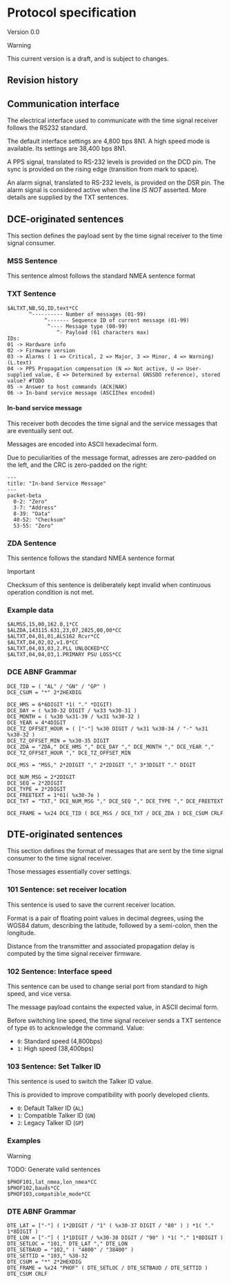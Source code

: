 # Protocol specification
Version 0.0
> [!WARNING]
> This current version is a draft, and is subject to changes.

## Revision history

## Communication interface
The electrical interface used to communicate with the time signal receiver follows the RS232 standard.

The default interface settings are 4,800 bps 8N1. 
A high speed mode is available. Its settings are 38,400 bps 8N1.

A PPS signal, translated to RS-232 levels is provided on the DCD pin. The sync is provided on the rising edge (transition from mark to space).

An alarm signal, translated to RS-232 levels, is provided on the DSR pin. The alarm signal is considered active when the line *IS NOT* asserted. More details are supplied by the TXT sentences.

## DCE-originated sentences
This section defines the payload sent by the time signal receiver to the time signal consumer.

### MSS Sentence
This sentence almost follows the standard NMEA sentence format


### TXT Sentence

```
$ALTXT,NB,SQ,ID,text*CC
       ^---------- Number of messages (01-99)
	        ^------- Sequence ID of current message (01-99)
             ^---- Message type (00-99)
                ^- Payload (61 characters max)
IDs: 
01 -> Hardware info
02 -> Firmware version
03 -> Alarms ( 1 => Critical, 2 => Major, 3 => Minor, 4 => Warning) (L.text)
04 -> PPS Propagation compensation (N => Not active, U => User-supplied value, E => Determined by external GNSSDO reference), stored value? #TODO
05 -> Answer to host commands (ACK|NAK)
06 -> In-band service message (ASCIIhex encoded)
```

#### In-band service message
This receiver both decodes the time signal and the service messages that are eventually sent out.

Messages are encoded into ASCII hexadecimal form.

Due to peculiarities of the message format, adresses are zero-padded on the left, and the CRC is zero-padded on the right:
```mermaid
---
title: "In-band Service Message"
---
packet-beta
  0-2: "Zero"
  3-7: "Address"
  8-39: "Data"
  40-52: "Checksum"
  53-55: "Zero"
```

### ZDA Sentence
This sentence follows the standard NMEA sentence format

> [!IMPORTANT]
> Checksum of this sentence is deliberately kept invalid when continuous operation condition is not met.

### Example data
```text
$ALMSS,15,00,162.0,1*CC
$ALZDA,143115.631,23,07,2025,00,00*CC
$ALTXT,04,01,01,ALS162 Rcvr*CC
$ALTXT,04,02,02,v1.0*CC
$ALTXT,04,03,03,2.PLL UNLOCKED*CC
$ALTXT,04,04,03,1.PRIMARY PSU LOSS*CC
```

### DCE ABNF Grammar

```abnf
DCE_TID = ( "AL" / "GN" / "GP" )
DCE_CSUM = "*" 2*2HEXDIG

DCE_HMS = 6*6DIGIT *1( "." *DIGIT)
DCE_DAY = ( %x30-32 DIGIT / %x33 %x30-31 )
DCE_MONTH = ( %x30 %x31-39 / %x31 %x30-32 )
DCE_YEAR = 4*4DIGIT
DCE_TZ_OFFSET_HOUR = ( ["-"] %x30 DIGIT / %x31 %x30-34 / "-" %x31 %x30-32 )
DCE_TZ_OFFSET_MIN = %x30-35 DIGIT
DCE_ZDA = "ZDA," DCE_HMS "," DCE_DAY "," DCE_MONTH "," DCE_YEAR "," DCE_TZ_OFFSET_HOUR "," DCE_TZ_OFFSET_MIN

DCE_MSS = "MSS," 2*2DIGIT "," 2*2DIGIT "," 3*3DIGIT "." DIGIT

DCE_NUM_MSG = 2*2DIGIT
DCE_SEQ = 2*2DIGIT
DCE_TYPE = 2*2DIGIT
DCE_FREETEXT = 1*61( %x30-7e )
DCE_TXT = "TXT," DCE_NUM_MSG "," DCE_SEQ "," DCE_TYPE "," DCE_FREETEXT

DCE_FRAME = %x24 DCE_TID ( DCE_MSS / DCE_TXT / DCE_ZDA ) DCE_CSUM CRLF
```

## DTE-originated sentences
This section defines the format of messages that are sent by the time signal consumer to the time signal receiver.

Those messages essentially cover settings.

### 101 Sentence: set receiver location
This sentence is used to save the current receiver location. 

Format is a pair of floating point values in decimal degrees, using the WGS84 datum, describing the latitude, followed by a semi-colon, then the longitude.

Distance from the transmitter and associated propagation delay is computed by the time signal receiver firmware.

### 102 Sentence: Interface speed
This sentence can be used to change serial port from standard to high speed, and vice versa.

The message payload contains the expected value, in ASCII decimal form.

Before switching line speed, the time signal receiver sends a TXT sentence of type `05` to acknowledge the command.
Value:
  - `0`: Standard speed (4,800bps)
  - `1`: High speed (38,400bps)

### 103 Sentence: Set Talker ID
This sentence is used to switch the Talker ID value. 

This is provided to improve compatibility with poorly developed clients.
  - `0`: Default Talker ID (`AL`) 
  - `1`: Compatible Talker ID (`GN`)
  - `2`: Legacy Talker ID (`GP`)

### Examples
> [!WARNING]
> TODO: Generate valid sentences

```text
$PHOF101,lat_nmea,lon_nmea*CC
$PHOF102,bauds*CC
$PHOF103,compatible_mode*CC
```

### DTE ABNF Grammar
```abnf
DTE_LAT = ["-"] ( 1*2DIGIT / "1" ( %x30-37 DIGIT / "80" ) ) *1( "." 1*8DIGIT )
DTE_LON = ["-"] ( 1*1DIGIT / %x30-38 DIGIT / "90" ) *1( "." 1*8DIGIT )
DTE_SETLOC = "101," DTE_LAT "," DTE_LON
DTE_SETBAUD = "102," ( "4800" / "38400" )
DTE_SETTID = "103," %30-32
DTE_CSUM = "*" 2*2HEXDIG
DTE_FRAME = %x24 "PHOF" ( DTE_SETLOC / DTE_SETBAUD / DTE_SETTID ) DTE_CSUM CRLF
```
